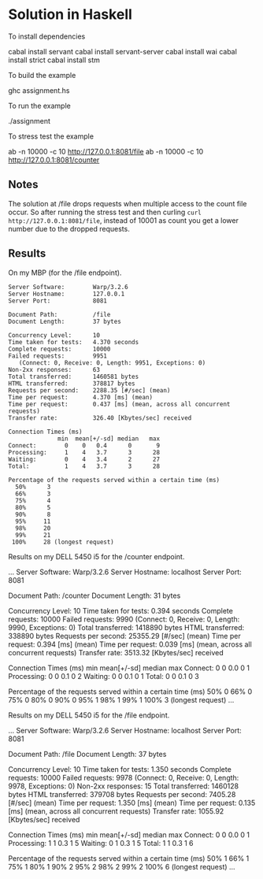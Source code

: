 # Solution in Haskell

To install dependencies

   cabal install servant
   cabal install servant-server
   cabal install wai
   cabal install strict
   cabal install stm

To build the example

   ghc assignment.hs

To run the example

   ./assignment

To stress test the example

   ab -n 10000 -c 10 http://127.0.0.1:8081/file
   ab -n 10000 -c 10 http://127.0.0.1:8081/counter

## Notes

The solution at /file drops requests when multiple access to the count file occur. So
after running the stress test and then curling `curl http://127.0.0.1:8081/file`,
instead of 10001 as count you get a lower number due to the dropped requests.

## Results

On my MBP (for the /file endpoint).

```
Server Software:        Warp/3.2.6
Server Hostname:        127.0.0.1
Server Port:            8081

Document Path:          /file
Document Length:        37 bytes

Concurrency Level:      10
Time taken for tests:   4.370 seconds
Complete requests:      10000
Failed requests:        9951
   (Connect: 0, Receive: 0, Length: 9951, Exceptions: 0)
Non-2xx responses:      63
Total transferred:      1460581 bytes
HTML transferred:       378817 bytes
Requests per second:    2288.35 [#/sec] (mean)
Time per request:       4.370 [ms] (mean)
Time per request:       0.437 [ms] (mean, across all concurrent requests)
Transfer rate:          326.40 [Kbytes/sec] received

Connection Times (ms)
              min  mean[+/-sd] median   max
Connect:        0    0   0.4      0       9
Processing:     1    4   3.7      3      28
Waiting:        0    4   3.4      2      27
Total:          1    4   3.7      3      28

Percentage of the requests served within a certain time (ms)
  50%      3
  66%      3
  75%      4
  80%      5
  90%      8
  95%     11
  98%     20
  99%     21
 100%     28 (longest request)
```

Results on my DELL 5450 i5 for the /counter endpoint.

...
Server Software:        Warp/3.2.6
Server Hostname:        localhost
Server Port:            8081

Document Path:          /counter
Document Length:        31 bytes

Concurrency Level:      10
Time taken for tests:   0.394 seconds
Complete requests:      10000
Failed requests:        9990
   (Connect: 0, Receive: 0, Length: 9990, Exceptions: 0)
Total transferred:      1418890 bytes
HTML transferred:       338890 bytes
Requests per second:    25355.29 [#/sec] (mean)
Time per request:       0.394 [ms] (mean)
Time per request:       0.039 [ms] (mean, across all concurrent requests)
Transfer rate:          3513.32 [Kbytes/sec] received

Connection Times (ms)
              min  mean[+/-sd] median   max
Connect:        0    0   0.0      0       1
Processing:     0    0   0.1      0       2
Waiting:        0    0   0.1      0       1
Total:          0    0   0.1      0       3

Percentage of the requests served within a certain time (ms)
  50%      0
  66%      0
  75%      0
  80%      0
  90%      0
  95%      1
  98%      1
  99%      1
 100%      3 (longest request)
...

Results on my DELL 5450 i5 for the /file endpoint.

...
Server Software:        Warp/3.2.6
Server Hostname:        localhost
Server Port:            8081

Document Path:          /file
Document Length:        37 bytes

Concurrency Level:      10
Time taken for tests:   1.350 seconds
Complete requests:      10000
Failed requests:        9978
   (Connect: 0, Receive: 0, Length: 9978, Exceptions: 0)
Non-2xx responses:      15
Total transferred:      1460128 bytes
HTML transferred:       379708 bytes
Requests per second:    7405.28 [#/sec] (mean)
Time per request:       1.350 [ms] (mean)
Time per request:       0.135 [ms] (mean, across all concurrent requests)
Transfer rate:          1055.92 [Kbytes/sec] received

Connection Times (ms)
              min  mean[+/-sd] median   max
Connect:        0    0   0.0      0       1
Processing:     1    1   0.3      1       5
Waiting:        0    1   0.3      1       5
Total:          1    1   0.3      1       6

Percentage of the requests served within a certain time (ms)
  50%      1
  66%      1
  75%      1
  80%      1
  90%      2
  95%      2
  98%      2
  99%      2
 100%      6 (longest request)
...